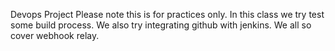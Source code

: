 Devops Project
Please note this is for practices only.
In this class we try test some build process.
We also try integrating github with jenkins.
We all so cover webhook relay.

